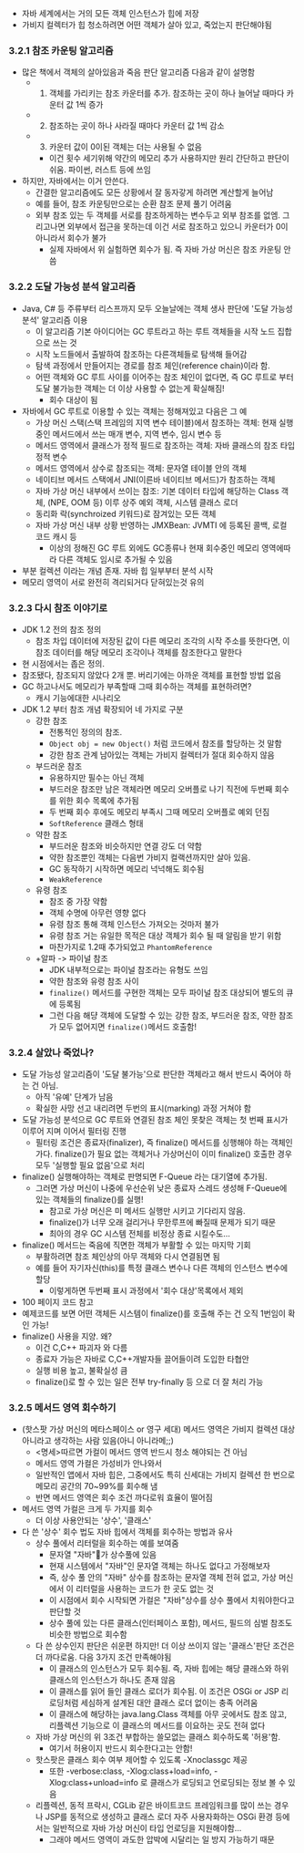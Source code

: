 - 자바 세계에서는 거의 모든 객체 인스턴스가 힙에 저장
- 가비지 컬렉터가 힙 청소하려면 어떤 객체가 살아 있고, 죽었는지 판단해야됨

### 3.2.1 참조 카운팅 알고리즘
- 많은 책에서 객체의 살아있음과 죽음 판단 알고리즘 다음과 같이 설명함
	- 1. 객체를 가리키는 참조 카운터를 추가. 참조하는 곳이 하나 늘어날 때마다 카운터 값 1씩 증가
	- 2. 참조하는 곳이 하나 사라질 때마다 카운터 값 1씩 감소
	- 3. 카운터 값이 0이된 객체는 더는 사용될 수 없음
		- 이건 횟수 세기위해 약간의 메모리 추가 사용하지만 원리 간단하고 판단이 쉬움. 파이썬, 러스트 등에 쓰임
- 하지만, 자바에서는 이거 안쓴다.
	- 간결한 알고리즘에도 모든 상황에서 잘 동자갛게 하려면 계산할게 늘어남
	- 예를 들어, 참조 카운팅만으로는 순환 참조 문제 풀기 어려움
	- 외부 참조 있는 두 객체를 서로를 참조하게하는 변수두고 외부 참조를 없엠. 그리고나면 외부에서 접근을 못하는데 이건 서로 참조하고 있으니 카운터가 0이 아니라서 회수가 불가
		- 실제 자바에서 위 실험하면 회수가 됨. 즉 자바 가상 머신은 참조 카운팅 안씀
### 3.2.2 도달 가능성 분석 알고리즘
- Java, C# 등 주류부터 리스프까지 모두 오늘날에는 객체 생사 판단에 '도달 가능성 분석' 알고리즘 이용
	- 이 알고리즘 기본 아이디어는 GC 루트라고 하는 루트 객체들을 시작 노드 집합으로 쓰는 것
	- 시작 노드들에서 출발하여 참조하는 다른객체들로 탐색해 들어감
	- 탐색 과정에서 만들어지는 경로를 참조 체인(reference chain)이라 함.
	- 어떤 객체와 GC 루트 사이를 이어주는 참조 체인이 없다면, 즉 GC 루트로 부터 도달 불가능한 객체는 더 이상 사용할 수 없는게 확실해짐!
		- 회수 대상이 됨
- 자바에서 GC 루트로 이용할 수 있는 객체는 정해져있고 다음은 그 예
	- 가상 머신 스택(스택 프레임의 지역 변수 테이블)에서 참조하는 객체: 현재 실행중인 메서드에서 쓰는 매개 변수, 지역 변수, 임시 변수 등
	- 메서드 영역에서 클래스가 정적 필드로 참조하는 객체: 자바 클래스의 참조 타입 정적 변수
	- 메서드 영역에서 상수로 참조되는 객체: 문자열 테이블 안의 객체
	- 네이티브 메서드 스택에서 JNI(이른바 네이티브 메서드)가 참조하는 객체
	- 자바 가상 머신 내부에서 쓰이는 참조: 기본 데이터 타입에 해당하는 Class 객체, (NPE, OOM 등) 이루 상주 예외 객체, 시스템 클래스 로더
	- 동리화 락(synchroized 키워드)로 잠겨있는 모든 객체
	- 자바 가상 머신 내부 상황 반영하는 JMXBean: JVMTI 에 등록된 콜백, 로컬 코드 캐시 등
		- 이상의 정해진 GC 루트 외에도 GC종류나 현재 회수중인 메모리 영역에따라 다른 객체도 임시로 추가될 수 있음
- 부분 컬렉션 이라는 개념 존재. 자바 힙 일부부터 분석 시작
- 메모리 영역이 서로 완전히 격리되거다 닫혀있는것 유의

### 3.2.3 다시 참조 이야기로
- JDK 1.2 전의 참조 정의
	- 참조 차입 데이터에 저장된 값이 다른 메모리 조각의 시작 주소를 뜻한다면, 이 참조 데이터를 해당 메모리 조각이나 객체를 참조한다고 말한다
- 현 시점에서는 좁은 정의.
- 참조됐다, 참조되지 않았다 2개 뿐. 버리기에는 아까운 객체를 표현할 방법 없음
- GC 하고나서도 메모리가 부족할때 그때 회수하는 객체를 표현하려면?
	- 캐시 기능에대한 시나리오
- JDK 1.2 부터 참조 개념 확장되어 네 가지로 구분
	- 강한 참조
		- 전통적인 정의의 참조. 
		- `Object obj = new Object()` 처럼 코드에서 참조를 할당하는 것 말함
		- 강한 참조 관계 남아있는 객체는 가비지 컬렉터가 절대 회수하지 않음
	- 부드러운 참조
		- 유용하지만 필수는 아닌 객체
		- 부드러운 참조만 남은 객체라면 메모리 오버플로 나기 직전에 두번째 회수를 위한 회수 목록에 추가됨
		- 두 번째 회수 후에도 메모리 부족시 그때 메모리 오버플로 예외 던짐
		- `SoftReference` 클래스 형태
	- 약한 참조
		- 부드러운 참조와 비슷하지만 연결 강도 더 약함
		- 약한 참조뿐인 객체는 다음번 가비지 컬랙션까지만 살아 있음.
		- GC 동작하기 시작하면 메모리 넉넉해도 회수됨
		- `WeakReference`
	- 유령 참조
		- 참조 중 가장 약함
		- 객체 수명에 아무런 영향 없다
		- 유령 참조 통해 객체 인스턴스 가져오는 것마저 불가
		- 유령 참조 거는 유일한 목적은 대상 객체가 회수 될 때 알림을 받기 위함
		- 마찬가지로 1.2때 추가되었고 `PhantomReference`
	- +알파 -> 파이널 참조
		- JDK 내부적으로는 파이널 참조라는 유형도 쓰임
		- 약한 참조와 유령 참조 사이
		- `finalize()` 메서드를 구현한 객체는 모두 파이널 참조 대상되어 별도의 큐에 등록됨
		- 그런 다음 해댱 객체에 도달할 수 있는 강한 참조, 부드러운 참조, 약한 참조가 모두 없어지면 `finalize()`메서드 호출함!
### 3.2.4 살았나 죽었나?
- 도달 가능성 알고리즘이 '도달 불가능'으로 판단한 객체라고 해서 반드시 죽어야 하는 건 아님.
	- 아직 '유예' 단계가 남음
	- 확실한 사망 선고 내리려면 두번의 표시(marking) 과정 거쳐야 함
- 도달 가능성 분석으로 GC 루트와 연결된 참조 체인 못찾은 객체는 첫 번째 표시가 이루어 지며 이어서 필터링 진행
	- 필터링 조건은 종료자(finalizer), 즉 finalize() 메서드를 싱행해야 하는 객체인가다. finalize()가 필요 없는 객체거나 가상머신이 이미 finalize() 호출한 경우 모두 '실행할 필요 없음'으로 처리
- finalize() 실행해야하는 객체로 판명되면 F-Queue 라는 대기열에 추가됨.
	- 그러면 가상 머신이 나중에 우선순위 낮은 종료자 스레드 생성해 F-Queue에 있는 객체들의 finalize()를 실행!
		- 참고로 가상 머신은 미 메서드 실행만 시키고 기다리지 않음. 
		- finalize()가 너무 오래 걸리거나 무한루프에 빠질때 문제가 되기 때문
		- 최아의 경우 GC 시스템 전체를 비정상 종료 시킬수도...
- finalize() 메서드는 죽음에 직면한 객체가 부활할 수 있는 마지막 기회
	- 부활하려면 참조 체인상의 아무 객체와 다시 연결됨면 됨
	- 예를 들어 자기자신(this)를 특정 클래스 변수나 다른 객체의 인스턴스 변수에 할당
		- 이렇게하면 두번째 표시 과정에서 '회수 대상'목록에서 제외
- 100 페이지 코드 참고
- 예제코드를 보면 어떤 객체든 시스템이 finalize()를 호출해 주는 건 오직 1번임이 확인 가능!
- finalize() 사용을 지양. 왜?
	- 이건 C,C++ 파괴자 와 다름
	- 종료자 가능은 자바로 C,C++개발자들 끌어들이려 도입한 타협안
	- 실행 비용 높고, 불확실성 큼
	- finalize()로 할 수 있는 일은 전부 try-finally 등 으로 더 잘 처리 가능
### 3.2.5 메서드 영역 회수하기
- (핫스팟 가상 머신의 메타스페이스 or 영구 세대) 메서드 영역은 가비지 컬렉션 대상 아니라고 생각하는 사람 있음(아니 아니라메;;)
	- <명세>따르면 가컬이 메서드 영역 반드시 청소 해야되는 건 아님
	- 메서드 영역 가컬은 가성비가 안나와서
	- 일반적인 앱에서 자바 힙은, 그중에서도 특히 신세대는 가비지 컬렉션 한 번으로 메모리 공간의 70~99%를 회수해 냄
	- 반면 메서드 영역은 회수 조건 까다로워 효율이 떨어짐
- 메서드 영역 가컬은 크게 두 가지를 회수
	- 더 이상 사용안되는 '상수', '클래스'
- 다 쓴 '상수' 회수 법도 자바 힙에서 객체를 회수하는 방법과 유사
	- 상수 풀에서 리터럴을 회수하는 예를 보여줌
		- 문자열 "자바"가 상수풀에 있음
		- 현재 시스템에서 "자바"인 문자열 객체는 하나도 없다고 가정해보자
		- 즉, 상수 풀 안의 "자바" 상수를 참조하는 문자열 객체 전혀 없고, 가상 머신에서 이 리터럴을 사용하는 코드가 한 곳도 없는 것
		- 이 시점에서 회수 시작되면 가컬은 "자바"상수를 상수 풀에서 치워야한다고 판단할 것
		- 상수 풀에 있는 다른 클래스(인터페이스 포함), 메서드, 필드의 심벌 참조도 비슷한 방법으로 회수함
	- 다 쓴 상수인지 판단은 쉬운편 하지만! 더 이상 쓰이지 않는 '클래스'판단 조건은 더 까다로움. 다음 3가지 조건 만족해야됨
		- 이 클래스의 인스턴스가 모두 회수됨. 즉, 자바 힙에는 해당 클래스와 하위 클래스의 인스턴스가 하나도 존재 않음
		- 이 클래스를 읽어 들인 클래스 로더가 회수됨. 이 조건은 OSGi or JSP 리로딩처럼 세심하게 설계된 대안 클래스 로더 없이는 충족 어려움
		- 이 클래스에 해당하는 java.lang.Class 객체를 아무 곳에서도 참조 않고, 리플렉션 기능으로 이 클래스의 메서드를 이요하는 곳도 전혀 없다
	- 자바 가상 머신의 위 3조건 부합하는 쓸모없는 클래스 회수하도록 '허용'함. 
		- 여기서 허용이지 반드시 회수한다고는 안함!
	- 핫스팟은 클래스 회수 여부 제어할 수 있도록 -Xnoclassgc 제공
		- 또한 -verbose:class, -Xlog:class+load=info, -Xlog:class+unload=info 로 클래스가 로딩되고 언로딩되는 정보 볼 수 있음
	- 리플렉션, 동적 프락시, CGLib 같은 바이트코드 프레임워크를 많이 쓰는 경우나 JSP를 동적으로 생성하고 클래스 로더 자주 사용자화하는 OSGi 환경 등에서는 일반적으로 자바 가상 머신이 타입 언로딩을 지원해야함...
		- 그래야 메서드 영역이 과도한 압박에 시달리는 일 방지 가능하기 때문